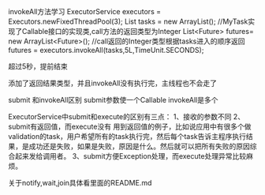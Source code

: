 
invokeAll方法学习
ExecutorService executors =  Executors.newFixedThreadPool(3);
List<MyTask> tasks = new ArrayList<MyTask>(); //MyTask实现了Callable<Integer>接口的实现类,call方法的返回类型为Integer
List<Future<Integer>> futures= new ArrayList<Future<Integer>>(); //call返回的Integer类型根据tasks进入的顺序返回
futures = executors.invokeAll(tasks,5L,TimeUnit.SECONDS);


超过5秒，提前结束

添加了返回结果类型，并且invokeAll没有执行完，主线程也不会走了

submit 和invokeAll区别
submit参数使一个Callable
invokeAll是多个

ExecutorService中submit和execute的区别有三点：
1、接收的参数不同
2、submit有返回值，而execute没有
用到返回值的例子，比如说应用中有很多个做validation的task，用户希望所有的task执行完，然后每个task告诉主程序执行结果，是成功还是失败，如果是失败，原因是什么。然后就可以把所有失败的原因综合起来发给调用者。
3、submit方便Exception处理，而execute处理异常比较麻烦。



关于notify,wait,join具体看里面的README.md
